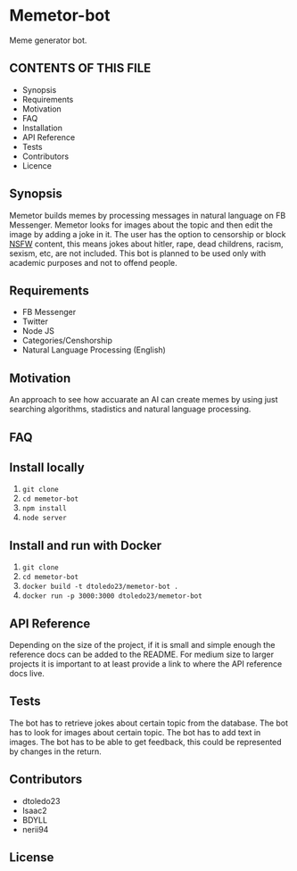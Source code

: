 # Memetor-bot
Meme generator bot.

CONTENTS OF THIS FILE
---------------------

 * Synopsis
 * Requirements
 * Motivation
 * FAQ
 * Installation
 * API Reference
 * Tests
 * Contributors
 * Licence

## Synopsis

Memetor builds memes by processing messages in natural language on FB Messenger. Memetor looks for images about the topic and then edit the image by adding a joke in it. The user has the option to censorship or block [NSFW](http://www.urbandictionary.com/define.php?term=NSFW) content, this means jokes about hitler, rape, dead childrens, racism, sexism, etc, are not included. This bot is planned to be used only with academic purposes and not to offend people.

## Requirements
   * FB Messenger
   * Twitter
   * Node JS
   * Categories/Censhorship
   * Natural Language Processing (English)

## Motivation

An approach to see how accuarate an AI can create memes by using just searching algorithms, stadistics and natural language processing.

## FAQ

## Install locally
1. `git clone`
2. `cd memetor-bot`
3. `npm install`
4. `node server`

## Install and run with Docker
1. `git clone`
2. `cd memetor-bot`
3. `docker build -t dtoledo23/memetor-bot .`
4. `docker run -p 3000:3000 dtoledo23/memetor-bot`

## API Reference

Depending on the size of the project, if it is small and simple enough the reference docs can be added to the README. For medium size to larger projects it is important to at least provide a link to where the API reference docs live.

## Tests

The bot has to retrieve jokes about certain topic from the database.
The bot has to look for images about certain topic.
The bot has to add text in images.
The bot has to be able to get feedback, this could be represented by changes in the return.

## Contributors

  - dtoledo23
  - Isaac2
  - BDYLL
  - nerii94

## License
